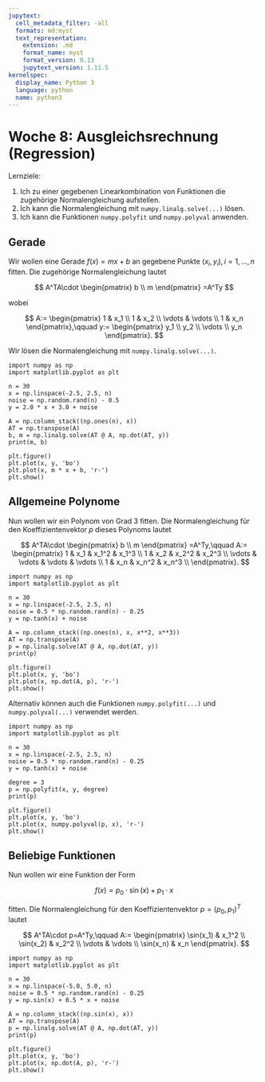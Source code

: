 ```yaml
---
jupytext:
  cell_metadata_filter: -all
  formats: md:myst
  text_representation:
    extension: .md
    format_name: myst
    format_version: 0.13
    jupytext_version: 1.11.5
kernelspec:
  display_name: Python 3
  language: python
  name: python3
---
```


# Woche 8: Ausgleichsrechnung (Regression)

Lernziele:

1. Ich zu einer gegebenen Linearkombination von Funktionen die zugehörige Normalengleichung aufstellen.
2. Ich kann die Normalengleichung mit `numpy.linalg.solve(...)` lösen.
3. Ich kann die Funktionen `numpy.polyfit` und `numpy.polyval` anwenden.

## Gerade

Wir wollen eine Gerade $f(x)=mx+b$ an gegebene Punkte $(x_i,y_i),i=1,\ldots,n$ fitten.
Die zugehörige Normalengleichung lautet

$$
A^TA\cdot
\begin{pmatrix}
    b \\
    m
\end{pmatrix}
=A^Ty
$$

wobei

$$
A:=
\begin{pmatrix}
    1 & x_1 \\
    1 & x_2 \\
    \vdots & \vdots \\
    1 & x_n
\end{pmatrix},\qquad
y:=
\begin{pmatrix}
    y_1 \\
    y_2 \\
    \vdots \\
    y_n
\end{pmatrix}.
$$

Wir lösen die Normalengleichung mit `numpy.linalg.solve(...)`.

```{code-cell} ipython3
import numpy as np
import matplotlib.pyplot as plt

n = 30
x = np.linspace(-2.5, 2.5, n)
noise = np.random.rand(n) - 0.5
y = 2.0 * x + 3.0 + noise

A = np.column_stack((np.ones(n), x))
AT = np.transpose(A)
b, m = np.linalg.solve(AT @ A, np.dot(AT, y))
print(m, b)

plt.figure()
plt.plot(x, y, 'bo')
plt.plot(x, m * x + b, 'r-')
plt.show()
```

## Allgemeine Polynome

Nun wollen wir ein Polynom von Grad 3 fitten.
Die Normalengleichung für den Koeffizientenvektor $p$ dieses Polynoms lautet

$$
A^TA\cdot
\begin{pmatrix}
    b \\
    m
\end{pmatrix}
=A^Ty,\qquad
A:=
\begin{pmatrix}
    1 & x_1 & x_1^2 & x_1^3 \\
    1 & x_2 & x_2^2 & x_2^3 \\
    \vdots & \vdots & \vdots & \vdots \\
    1 & x_n & x_n^2 & x_n^3 \\
\end{pmatrix}.
$$

```{code-cell} ipython3
import numpy as np
import matplotlib.pyplot as plt

n = 30
x = np.linspace(-2.5, 2.5, n)
noise = 0.5 * np.random.rand(n) - 0.25
y = np.tanh(x) + noise

A = np.column_stack((np.ones(n), x, x**2, x**3))
AT = np.transpose(A)
p = np.linalg.solve(AT @ A, np.dot(AT, y))
print(p)

plt.figure()
plt.plot(x, y, 'bo')
plt.plot(x, np.dot(A, p), 'r-')
plt.show()
```

Alternativ können auch die Funktionen `numpy.polyfit(...)` und `numpy.polyval(...)` verwendet werden.

```{code-cell} ipython3
import numpy as np
import matplotlib.pyplot as plt

n = 30
x = np.linspace(-2.5, 2.5, n)
noise = 0.5 * np.random.rand(n) - 0.25
y = np.tanh(x) + noise

degree = 3
p = np.polyfit(x, y, degree)
print(p)

plt.figure()
plt.plot(x, y, 'bo')
plt.plot(x, numpy.polyval(p, x), 'r-')
plt.show()
```

## Beliebige Funktionen

Nun wollen wir eine Funktion der Form

$$
f(x)=p_0\cdot\sin(x)+p_1\cdot x
$$

fitten.
Die Normalengleichung für den Koeffizientenvektor $p=(p_0,p_1)^T$ lautet

$$
A^TA\cdot p=A^Ty,\qquad
A:=
\begin{pmatrix}
    \sin(x_1) & x_1^2 \\
    \sin(x_2) & x_2^2 \\
    \vdots & \vdots \\
    \sin(x_n) & x_n
\end{pmatrix}.
$$

```{code-cell} ipython3
import numpy as np
import matplotlib.pyplot as plt

n = 30
x = np.linspace(-5.0, 5.0, n)
noise = 0.5 * np.random.rand(n) - 0.25
y = np.sin(x) + 0.5 * x + noise

A = np.column_stack((np.sin(x), x))
AT = np.transpose(A)
p = np.linalg.solve(AT @ A, np.dot(AT, y))
print(p)

plt.figure()
plt.plot(x, y, 'bo')
plt.plot(x, np.dot(A, p), 'r-')
plt.show()
```